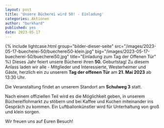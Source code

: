 ```yaml
---
layout: post
title: 'Unsere Bücherei wird 50! - Einladung'
categories: Aktionen
author: "burkhard"
published: yes
date: 2023-05-17
---
```


{% include lightcase.html group="bilder-dieser-seite"
      src="/images/2023-05-17-buecherei-50/buecherei50-klein.jpg" 
      big="/images/2023-05-17-buecherei-50/buecherei50.jpg" 
      title="Einladung zum Tag der Offenen Tür" %}
Dieses Jahr feiert unsere Bücherei ihren **50.** Geburtstag! Zu diesem Anlass laden wir alle - Mitglieder und Interessierte, Westerheimer und Gäste, herzlich ein zu unserem **Tag der offenen Tür** am **21. Mai 2023** ab 13:30 Uhr.

Die Veranstaltung findet an unserem Standort am **Schulweg 3** statt.

Nach einem offiziellen Teil wird es die Möglichkeit geben, in unserem Büchereiflohmarkt zu stöbern und bei Kaffee und Kuchen miteinander ins Gespräch zu kommen. Ein Luftballonkünstler wird für Unterhaltung von groß und klein sorgen.

Wir freuen uns auf Euren Besuch!
